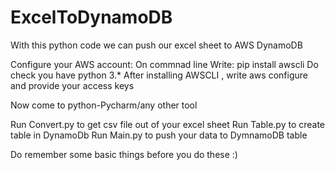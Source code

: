 # ExcelToDynamoDB
With this python code we can push our excel sheet to AWS DynamoDB


Configure your AWS account:
On commnad line Write: pip install awscli
Do check you have python 3.*
After installing AWSCLI , write aws configure and provide your access keys

Now come to python-Pycharm/any other tool

Run Convert.py to get csv file out of your excel sheet
Run Table.py to create table in DynamoDb
Run Main.py to push your data to DymnamoDB table



Do remember some basic things before you do these :)
